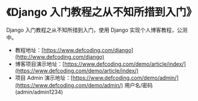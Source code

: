 # 《Django 入门教程之从不知所措到入门》
Django 入门教程之从不知所措到入门，使用 Django 实现个人博客教程，公测中。

- 教程地址：[https://www.defcoding.com/django](http://www.defcoding.com/django)
- 博客项目演示地址：[https://www.defcoding.com/demo/article/index/](https://www.defcoding.com/demo/article/index/)
- 项目 Admin 演示地址：[https://www.defcoding.com/demo/admin/](https://www.defcoding.com/demo/admin/) 用户名/密码(admin/admin1234)
